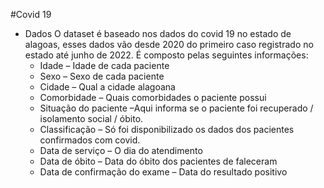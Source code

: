 #Covid 19 
- Dados
O dataset é baseado nos dados do covid 19 no estado de alagoas, esses dados vão desde 2020 do primeiro caso registrado no estado até junho de 2022. É composto pelas seguintes informações:
  - Idade – Idade de cada paciente
  - Sexo – Sexo de cada paciente
  - Cidade – Qual a cidade alagoana 
  - Comorbidade – Quais comorbidades o paciente possui 
  - Situação do paciente –Aqui informa se o paciente foi recuperado / isolamento social / óbito.
  - Classificação – Só foi disponibilizado os dados dos pacientes confirmados com covid.
  - Data de serviço – O dia do atendimento
  - Data de óbito – Data do óbito dos pacientes de faleceram
  - Data de confirmação do exame – Data do resultado positivo

